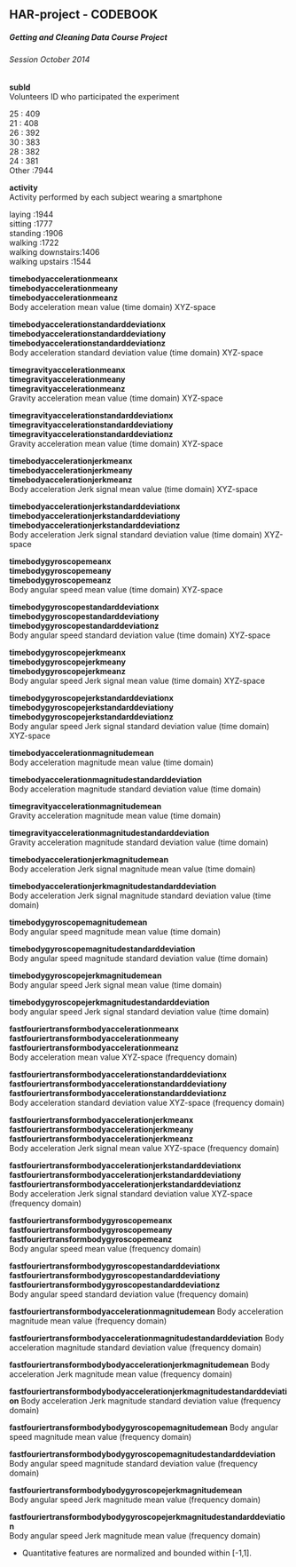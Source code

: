 HAR-project - CODEBOOK
-------------

##### Getting and Cleaning Data Course Project
###### Session October 2014
  
  
  
**subId**  
Volunteers ID who participated the experiment  
  
 25     : 409  
 21     : 408  
 26     : 392  
 30     : 383  
 28     : 382  
 24     : 381  
 Other  :7944  
 
**activity**  
Activity performed by each subject wearing a smartphone  

 laying            :1944  
 sitting           :1777  
 standing          :1906  
 walking           :1722  
 walking downstairs:1406  
 walking upstairs  :1544  
                          
**timebodyaccelerationmeanx**  
**timebodyaccelerationmeany**  
**timebodyaccelerationmeanz**  
Body acceleration mean value (time domain) XYZ-space  

**timebodyaccelerationstandarddeviationx**  
**timebodyaccelerationstandarddeviationy**  
**timebodyaccelerationstandarddeviationz**  
Body acceleration standard deviation value (time domain) XYZ-space  

**timegravityaccelerationmeanx**  
**timegravityaccelerationmeany**  
**timegravityaccelerationmeanz**  
Gravity acceleration mean value (time domain) XYZ-space  

**timegravityaccelerationstandarddeviationx**  
**timegravityaccelerationstandarddeviationy**  
**timegravityaccelerationstandarddeviationz**  
Gravity acceleration mean value (time domain) XYZ-space  

**timebodyaccelerationjerkmeanx**  
**timebodyaccelerationjerkmeany**  
**timebodyaccelerationjerkmeanz**  
Body acceleration Jerk signal mean value (time domain) XYZ-space

**timebodyaccelerationjerkstandarddeviationx**  
**timebodyaccelerationjerkstandarddeviationy**  
**timebodyaccelerationjerkstandarddeviationz**  
Body acceleration Jerk signal standard deviation value (time domain) XYZ-space  

**timebodygyroscopemeanx**  
**timebodygyroscopemeany**  
**timebodygyroscopemeanz**  
Body angular speed mean value (time domain) XYZ-space  

**timebodygyroscopestandarddeviationx**  
**timebodygyroscopestandarddeviationy**  
**timebodygyroscopestandarddeviationz**  
Body angular speed standard deviation value (time domain) XYZ-space  

**timebodygyroscopejerkmeanx**  
**timebodygyroscopejerkmeany**  
**timebodygyroscopejerkmeanz**  
Body angular speed Jerk signal mean value (time domain) XYZ-space  
                                            
**timebodygyroscopejerkstandarddeviationx**  
**timebodygyroscopejerkstandarddeviationy**  
**timebodygyroscopejerkstandarddeviationz**  
Body angular speed Jerk signal standard deviation value (time domain) XYZ-space  

**timebodyaccelerationmagnitudemean**  
Body acceleration magnitude mean value (time domain)  

**timebodyaccelerationmagnitudestandarddeviation**  
Body acceleration magnitude standard deviation value (time domain)  

**timegravityaccelerationmagnitudemean**  
Gravity acceleration magnitude mean value (time domain)  

**timegravityaccelerationmagnitudestandarddeviation**  
Gravity acceleration magnitude standard deviation value (time domain)  

**timebodyaccelerationjerkmagnitudemean**  
Body acceleration Jerk signal magnitude mean value (time domain)  

**timebodyaccelerationjerkmagnitudestandarddeviation**  
Body acceleration Jerk signal magnitude standard deviation value (time domain)  

**timebodygyroscopemagnitudemean**  
Body angular speed magnitude mean value (time domain)  

**timebodygyroscopemagnitudestandarddeviation**  
Body angular speed magnitude standard deviation value (time domain)  

**timebodygyroscopejerkmagnitudemean**  
Body angular speed Jerk signal mean value (time domain)  

**timebodygyroscopejerkmagnitudestandarddeviation**  
body angular speed Jerk signal standard deviation value (time domain)  

**fastfouriertransformbodyaccelerationmeanx**  
**fastfouriertransformbodyaccelerationmeany**  
**fastfouriertransformbodyaccelerationmeanz**  
Body acceleration mean value XYZ-space (frequency domain)  

**fastfouriertransformbodyaccelerationstandarddeviationx**  
**fastfouriertransformbodyaccelerationstandarddeviationy**  
**fastfouriertransformbodyaccelerationstandarddeviationz**  
Body acceleration standard deviation value XYZ-space (frequency domain)  

**fastfouriertransformbodyaccelerationjerkmeanx**  
**fastfouriertransformbodyaccelerationjerkmeany**  
**fastfouriertransformbodyaccelerationjerkmeanz**  
Body acceleration Jerk signal mean value XYZ-space (frequency domain)  

**fastfouriertransformbodyaccelerationjerkstandarddeviationx**  
**fastfouriertransformbodyaccelerationjerkstandarddeviationy**  
**fastfouriertransformbodyaccelerationjerkstandarddeviationz**  
Body acceleration Jerk signal standard deviation value XYZ-space (frequency domain)  

**fastfouriertransformbodygyroscopemeanx**  
**fastfouriertransformbodygyroscopemeany**  
**fastfouriertransformbodygyroscopemeanz**  
Body angular speed mean value (frequency domain)  

**fastfouriertransformbodygyroscopestandarddeviationx**  
**fastfouriertransformbodygyroscopestandarddeviationy**  
**fastfouriertransformbodygyroscopestandarddeviationz**  
Body angular speed standard deviation value (frequency domain)  

**fastfouriertransformbodyaccelerationmagnitudemean**
Body acceleration magnitude mean value (frequency domain)  

**fastfouriertransformbodyaccelerationmagnitudestandarddeviation**
Body acceleration magnitude standard deviation value (frequency domain)  

**fastfouriertransformbodybodyaccelerationjerkmagnitudemean**
Body acceleration Jerk magnitude mean value (frequency domain)  

**fastfouriertransformbodybodyaccelerationjerkmagnitudestandarddeviation**
Body acceleration Jerk magnitude standard deviation value (frequency domain)  

**fastfouriertransformbodybodygyroscopemagnitudemean**
Body angular speed magnitude mean value (frequency domain)  

**fastfouriertransformbodybodygyroscopemagnitudestandarddeviation**
Body angular speed magnitude standard deviation value (frequency domain)  

**fastfouriertransformbodybodygyroscopejerkmagnitudemean**  
Body angular speed Jerk magnitude mean value (frequency domain)  

**fastfouriertransformbodybodygyroscopejerkmagnitudestandarddeviation**  
Body angular speed Jerk magnitude mean value (frequency domain)  

- Quantitative features are normalized and bounded within [-1,1].
